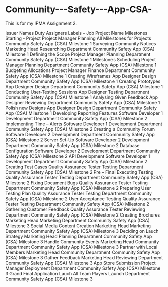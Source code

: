 # Community---Safety---App-CSA-
This is for my IPMA Assignment 2. 


Issuer Names	Duty Assigners 	Labels – Job 	Project Name	Milestones 
Starting - Project	Project Manager	Planning All Milestones for Projects	Community Safety App (CSA)	Milestone 1
Surveying Community Notices 	Marketing Head	Researching Department  	Community Safety App (CSA)	Milestone 1
Defining the Scope	Project Manager	Planning Department	Community Safety App (CSA)	Milestone 1
Milestones Scheduling 	Project Manager	Planning Department	Community Safety App (CSA)	Milestone 1
Budgeting Allocations 	Project Manager	Finance Department	Community Safety App (CSA)	Milestone 1
Creating Wireframes 	App Designer	Design Department	Community Safety App (CSA)	Milestone 1
Creating Prototypes	App Designer	Design Department	Community Safety App (CSA)	Milestone 1
Conducting User-Testing Sessions 	App Designer	Testing Department	Community Safety App (CSA)	Milestone 1
Analysing Given Feedback	App Designer	Reviewing Department	Community Safety App (CSA)	Milestone 1
Polish new Designs 	App Designer	Design Department	Community Safety App (CSA)	Milestone 1
Developing Reporting Features	Software Developer 1	Development Department	Community Safety App (CSA)	Milestone 2
Implementing Time – Alerts 	Software Developer 1	Development Department	Community Safety App (CSA)	Milestone 2
Creating a Community Forum 	Software Developer 2	Development Department	Community Safety App (CSA)	Milestone 2
Server Set-Up 	Software Developer 2	Development Department	Community Safety App (CSA)	Milestone 2
Database Configuration	Software Developer 2	Development Department	Community Safety App (CSA)	Milestone 2
API Development 	Software Developer 1	Development Department	Community Safety App (CSA)	Milestone 2
Creating Test Cases 	Quality Assurance Tester	Testing Department	Community Safety App (CSA)	Milestone 2
Pre – Final Executing Testing 	Quality Assurance Tester	Testing Department	Community Safety App (CSA)	Milestone 2
Fixing Document Bugs	Quality Assurance Tester	Testing Department	Community Safety App (CSA)	Milestone 2
Preparing User Testing Plan	Quality Assurance Tester	Testing Department	Community Safety App (CSA)	Milestone 2
User Acceptance Testing	Quality Assurance Tester	Testing Department	Community Safety App (CSA)	Milestone 2
Gathering Customer Feedback	Quality Assurance Tester	Reviewing Department	Community Safety App (CSA)	Milestone 2
Creating Brochures	Marketing Head	Marketing Department	Community Safety App (CSA)	Milestone 3
Social Media Content Creation	Marketing Head	Marketing Department	Community Safety App (CSA)	Milestone 3
Deciding on Lauch Strategy	Marketing Head	Planning Department	Community Safety App (CSA)	Milestone 3
Handle Community Events 	Marketing Head	Community Department	Community Safety App (CSA)	Milestone 3
Partner with Local Members	Marketing Head	Community Department	Community Safety App (CSA)	Milestone 3
Gather Feedback	Marketing Head	Reviewing Department	Community Safety App (CSA)	Milestone 3
App Store Submission	Project Manager	Deployment Department	Community Safety App (CSA)	Milestone 3
Grand Final Application Lauch 	All Team Players	Launch Department	Community Safety App (CSA)	Milestone 3
